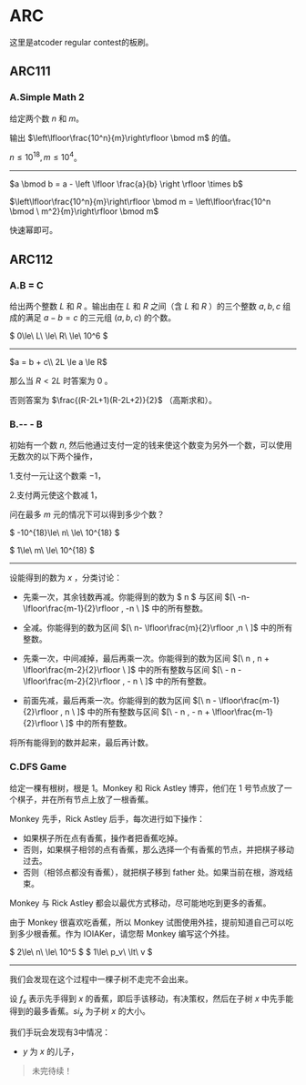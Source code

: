 # ARC

这里是atcoder regular contest的板刷。

## ARC111

### A.Simple Math 2

给定两个数 $n$ 和 $m$。

输出 $\left\lfloor\frac{10^n}{m}\right\rfloor \bmod m$ 的值。

$n \le 10^{18},m \le 10^4$。

------

$a \bmod b = a - \left \lfloor \frac{a}{b} \right \rfloor \times b$

$\left\lfloor\frac{10^n}{m}\right\rfloor \bmod m = \left\lfloor\frac{10^n \bmod \ m^2}{m}\right\rfloor \bmod m$

快速幂即可。

## ARC112

### A.B = C

给出两个整数 $L$ 和 $R$ 。输出由在 $L$ 和 $R$ 之间（含 $L$ 和 $R$ ）的三个整数 $a,b,c$ 组成的满足 $a-b=c$ 的三元组 $(a,b,c)$ 的个数。

$ 0\le\ L\ \le\ R\ \le\ 10^6 $

------

$a = b + c\\ 2L \le a \le R$

那么当 $R < 2L$ 时答案为 $0$ 。

否则答案为 $\frac{(R-2L+1)(R-2L+2)}{2}$ （高斯求和）。

### B.-- - B

初始有一个数 $n$, 然后他通过支付一定的钱来使这个数变为另外一个数，可以使用无数次的以下两个操作，

1.支付一元让这个数乘 $-1$，

2.支付两元使这个数减 $1$，

问在最多 $m$ 元的情况下可以得到多少个数？

$ -10^{18}\le\ n\ \le\ 10^{18} $

$ 1\le\ m\ \le\ 10^{18} $

------

设能得到的数为 $x$ ，分类讨论：

- 先乘一次，其余钱数再减。你能得到的数为 $ n $ 与区间 $[\ -n- \lfloor\frac{m-1}{2}\rfloor , -n \ ]$  中的所有整数。

- 全减。你能得到的数为区间 $[\ n- \lfloor\frac{m}{2}\rfloor ,n \ ]$ 中的所有整数。

- 先乘一次，中间减掉，最后再乘一次。你能得到的数为区间 $[\ n , n +  \lfloor\frac{m-2}{2}\rfloor \ ]$ 中的所有整数与区间 $[\ - n -  \lfloor\frac{m-2}{2}\rfloor , - n \ ]$ 中的所有整数。
- 前面先减，最后再乘一次。你能得到的数为区间  $[\ n -  \lfloor\frac{m-1}{2}\rfloor , n \ ]$ 中的所有整数与区间 $[\ - n , - n +  \lfloor\frac{m-1}{2}\rfloor \ ]$ 中的所有整数。

将所有能得到的数并起来，最后再计数。

### C.DFS Game

给定一棵有根树，根是 $1$。Monkey 和 Rick Astley 博弈，他们在 $1$ 号节点放了一个棋子，并在所有节点上放了一根香蕉。

Monkey 先手，Rick Astley 后手，每次进行如下操作：
+ 如果棋子所在点有香蕉，操作者把香蕉吃掉。
+ 否则，如果棋子相邻的点有香蕉，那么选择一个有香蕉的节点，并把棋子移动过去。
+ 否则（相邻点都没有香蕉），就把棋子移到 father 处。如果当前在根，游戏结束。

Monkey 与 Rick Astley 都会以最优方式移动，尽可能地吃到更多的香蕉。

由于 Monkey 很喜欢吃香蕉，所以 Monkey 试图使用外挂，提前知道自己可以吃到多少根香蕉。作为 IOIAKer，请您帮 Monkey 编写这个外挂。

$ 2\le\ n\ \le\ 10^5 $
$ 1\le\ p_v\ \lt\ v $

------

我们会发现在这个过程中一棵子树不走完不会出来。

设 $f_x$ 表示先手得到 $x$ 的香蕉，即后手该移动，有决策权，然后在子树 $x$ 中先手能得到的最多香蕉。$si_x$ 为子树 $x$ 的大小。

我们手玩会发现有3中情况：

- $y$ 为 $x$ 的儿子， 

> 未完待续！
